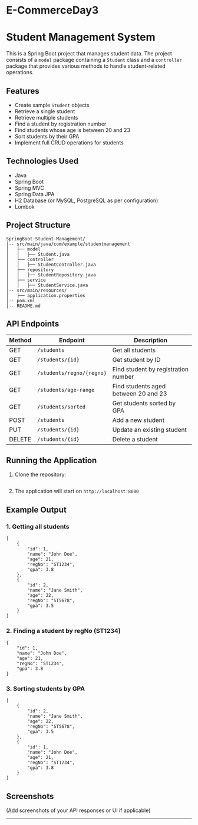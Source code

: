# E-CommerceDay3
# Student Management System

This is a Spring Boot project that manages student data. The project consists of a `model` package containing a `Student` class and a `controller` package that provides various methods to handle student-related operations.

## Features
- Create sample `Student` objects
- Retrieve a single student
- Retrieve multiple students
- Find a student by registration number
- Find students whose age is between 20 and 23
- Sort students by their GPA
- Implement full CRUD operations for students

## Technologies Used
- Java
- Spring Boot
- Spring MVC
- Spring Data JPA
- H2 Database (or MySQL, PostgreSQL as per configuration)
- Lombok

## Project Structure
```
SpringBoot-Student-Management/
│-- src/main/java/com/example/studentmanagement
│   ├── model
│   │   ├── Student.java
│   ├── controller
│   │   ├── StudentController.java
│   ├── repository
│   │   ├── StudentRepository.java
│   ├── service
│   │   ├── StudentService.java
│-- src/main/resources/
│   ├── application.properties
│-- pom.xml
│-- README.md
```

## API Endpoints
| Method | Endpoint                  | Description |
|--------|---------------------------|-------------|
| GET    | `/students`                | Get all students |
| GET    | `/students/{id}`            | Get student by ID |
| GET    | `/students/regno/{regno}`   | Find student by registration number |
| GET    | `/students/age-range`       | Find students aged between 20 and 23 |
| GET    | `/students/sorted`          | Get students sorted by GPA |
| POST   | `/students`                 | Add a new student |
| PUT    | `/students/{id}`            | Update an existing student |
| DELETE | `/students/{id}`            | Delete a student |

## Running the Application
1. Clone the repository:
   ```sh

   ```

2. The application will start on `http://localhost:8080`

## Example Output
### 1. Getting all students
```
[
    {
        "id": 1,
        "name": "John Doe",
        "age": 21,
        "regNo": "ST1234",
        "gpa": 3.8
    },
    {
        "id": 2,
        "name": "Jane Smith",
        "age": 22,
        "regNo": "ST5678",
        "gpa": 3.5
    }
]
```

### 2. Finding a student by regNo (ST1234)
```
{
    "id": 1,
    "name": "John Doe",
    "age": 21,
    "regNo": "ST1234",
    "gpa": 3.8
}
```

### 3. Sorting students by GPA
```
[
    {
        "id": 2,
        "name": "Jane Smith",
        "age": 22,
        "regNo": "ST5678",
        "gpa": 3.5
    },
    {
        "id": 1,
        "name": "John Doe",
        "age": 21,
        "regNo": "ST1234",
        "gpa": 3.8
    }
]
```

## Screenshots
(Add screenshots of your API responses or UI if applicable)

---


